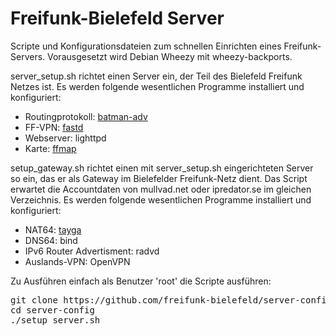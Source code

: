 Freifunk-Bielefeld Server
===============

Scripte und Konfigurationsdateien zum schnellen Einrichten eines Freifunk-Servers.
Vorausgesetzt wird Debian Wheezy mit wheezy-backports.

server_setup.sh richtet einen Server ein, der Teil des Bielefeld Freifunk Netzes ist.
Es werden folgende wesentlichen Programme installiert und konfiguriert:

 * Routingprotokoll: [batman-adv](http://www.open-mesh.org/projects/batman-adv/wiki)
 * FF-VPN: [fastd](https://projects.universe-factory.net/projects/fastd/wiki)
 * Webserver: lighttpd
 * Karte: [ffmap](https://github.com/ffnord/ffmap-d3)

setup_gateway.sh richtet einen mit server_setup.sh eingerichteten Server so ein,
das er als Gateway im Bielefelder Freifunk-Netz dient. Das Script erwartet die Accountdaten
von mullvad.net oder ipredator.se im gleichen Verzeichnis.
Es werden folgende wesentlichen Programme installiert und konfiguriert:

 * NAT64: [tayga](http://www.litech.org/tayga/)
 * DNS64: bind
 * IPv6 Router Advertisment: radvd
 * Auslands-VPN: OpenVPN


Zu Ausführen einfach als Benutzer 'root' die Scripte ausführen:

<pre>
git clone https://github.com/freifunk-bielefeld/server-config.git
cd server-config
./setup_server.sh
</pre>
